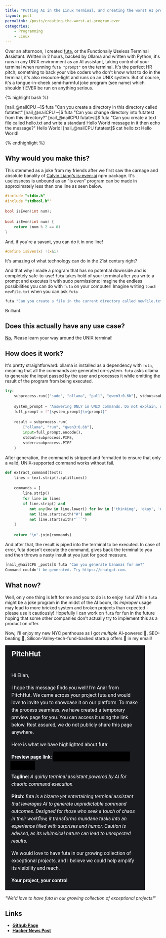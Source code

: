 ```yaml
---
title: "Putting AI in the Linux Terminal, and creating the worst AI program ever"
layout: post
permalink: /posts/creating-the-worst-ai-program-ever
categories: 
    - Programming
    - Linux
---
```


Over an afternoon, I created [futa](https://github.com/nail-e/futa), or the **F**unctionally **U**seless **T**erminal **A**ssistant. Written in 2 hours, backed by Ollama and written with Python, it's runs in any UNIX environment as an AI assistant, taking control of your terminal when running `futa "prompt"` on the terminal. It's the perfect HR pitch; something to back your vibe coders who don't know what to do in the terminal, it's also resource-light and runs on an UNIX system. But of course, it's a tongue-in-cheek semi-harmful joke program (see name) which shouldn't EVER be run on anything serious.

{% highlight bash %}

[nail_@nailCPU ~]$ futa "Can you create a directory in this directory called futatest"
[nail_@nailCPU ~]$ futa "Can you change directory into futatest from this directory?"
[nail_@nailCPU futatest]$ futa "Can you create a text file called hello.txt and write a standard Hello World message in it then echo the message?"
Hello World!
[nail_@nailCPU futatest]$ cat hello.txt 
Hello World!

{% endhighlight %}

## Why would you make this?
This stemmed as a joke from my friends after we first saw the carnage and absolute banality of [Calvin Liang's is-even-ai](https://github.com/Calvin-LL/is-even-ai) npm package. It's uselessness is unbound as an "is even" program can be made in approximately less than one line as seen below.

```c
#include "stdio.h"
#include "stdbool.h""

bool isEven(int num);

bool isEven(int num) {
    return (num % 2 == 0)
}
```

And, if you're a savant, you can do it in one line! 

```c
#define isEven(x) !(x&1)
```

It's amazing of what technology can do in the 21st century right?

And that why I made a program that has no potential downside and is completely safe-to-use! `futa` takes hold of your terminal after you write a prompt and executes it with sudo permissions: imagine the endless possibilities you can do with `futa` on your computer! Imagine writing `touch newFile.txt` when you can ask `futa` 

```sh
futa "Can you create a file in the current directory called newFile.txt?"
```

Brilliant.

## Does this actually have any use case? 
[No.](https://ubuntu.com/tutorials/command-line-for-beginners#1-overview) Please learn your way around the UNIX terminal! 

## How does it work?
It's pretty straightforward: ollama is installed as a dependency with `futa`, meaning that all the commands are generated on-system. `futa` asks ollama to generate the input passed by the user and processes it while omitting the result of the program from being executed.

```python
try:
    subprocess.run(["sudo", "ollama", "pull", "qwen3:0.6b"], stdout=subprocess.DEVNULL, stderr=subprocess.DEVNULL)

    system_prompt = "Answering ONLY in UNIX commands. Do not explain, no output, no markdown, no formatting, no commentary. One command per line. If the question is unrelated to UNIX commands or answering in a UNIX command is impossible, the respond with a one line denial in an obnoxious way."
    full_prompt = f"{system_prompt}\n{prompt}"

    result = subprocess.run(
        ["ollama", "run", "qwen3:0.6b"],
        input=full_prompt.encode(),
        stdout=subprocess.PIPE,
        stderr=subprocess.PIPE
    )
```
After generation, the command is stripped and formatted to ensure that only a valid, UNIX-supported command works without fail.


```python
def extract_command(text):
    lines = text.strip().splitlines()

    commands = [
        line.strip()
        for line in lines
        if line.strip() and
           not any(kw in line.lower() for kw in ['thinking', 'okay', 'user', 'let me', 'explain', 'done']) and
           not line.startswith("#") and
           not line.startswith("```")
    ]

    return "\n".join(commands)

```
And after that, the result is piped into the terminal to be executed. In case of error, futa doesn't execute the command, gives back the terminal to you and then throws a nasty insult at you just for good measure.

```sh
[nail_@nailCPU _posts]$ futa "Can you generate bananas for me?"
Command couldn't be generated. Try https://chatgpt.com.
```

## What now?
Well, only one thing is left for me and you to do is to enjoy `futa`! While `futa` might be a joke program in the midst of the AI boom, its *improper* usage may lead to more bricked system and broken projects than expected - please use it cautiously! Hopefully I can work on `futa` for fun in the future hoping that some other companies don't actually try to implement this as a product on offer.

Now, I'll enjoy my new NYC penthouse as I got *multiple* AI-powered 🚀, SEO-beating 📖, Silicon-Valley-tech-fund-backed startup offers 🌉 in my email!

![We'd love to have futa in our growing collection of exceptional projects](/assets/images/worst-ai-project/ai-pitch.png)

*"We'd love to have futa in our growing collection of exceptional projects!"*

## Links
- **[Github Page](https://github.com/nail-e/futa)**
- **[Hacker News Post](https://news.ycombinator.com/item?id=44217707)**
